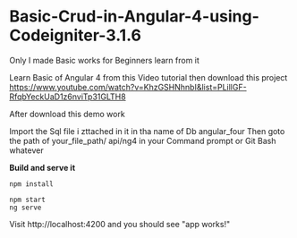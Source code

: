 # Basic-Crud-in-Angular-4-using-Codeigniter-3.1.6 
Only I made Basic works for Beginners learn from it 

Learn Basic of Angular 4 from this Video tutorial then download this project 
https://www.youtube.com/watch?v=KhzGSHNhnbI&list=PLillGF-RfqbYeckUaD1z6nviTp31GLTH8


After download this demo work 

Import the Sql file i zttached in it in tha name of Db angular_four
Then 
goto the path of your_file_path/ api/ng4 in your Command prompt or Git Bash whatever


__Build and serve it__

```
npm install

npm start 
ng serve 
```

Visit http://localhost:4200 and you should see "app works!"


